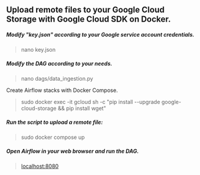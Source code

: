 ## Upload remote files to your Google Cloud Storage with Google Cloud SDK on Docker.

##### Modify "key.json" according to your Google service account credentials.
> nano key.json

##### Modify the DAG according to your needs.
> nano dags/data_ingestion.py

Create Airflow stacks with Docker Compose.
> sudo docker exec -it gcloud sh -c "pip install --upgrade google-cloud-storage && pip install wget"

##### Run the script to upload a remote file:
> sudo docker compose up

##### Open Airflow in your web browser and run the DAG.
> [localhost:8080](https://localhost:8080)
